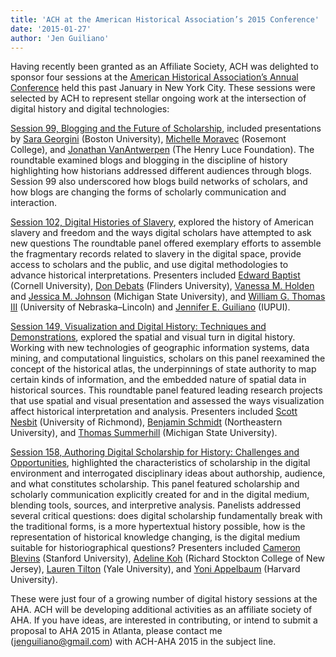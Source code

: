 ```yaml
---
title: 'ACH at the American Historical Association’s 2015 Conference'
date: '2015-01-27'
author: 'Jen Guiliano'
---
```

Having recently been granted as an Affiliate Society, ACH was delighted to sponsor four sessions at the [American Historical Association’s Annual Conference](http://historians.org/annual-meeting) held this past January in New York City. These sessions were selected by ACH to represent stellar ongoing work at the intersection of digital history and digital technologies:

[Session 99, Blogging and the Future of Scholarship](https://aha.confex.com/aha/2015/webprogram/Session12211.html), included presentations by [Sara Georgini](http://earlyamericanists.com/contributors/sara-georgini/) (Boston University), [Michelle Moravec](http://michellemoravec.com/) (Rosemont College), and [Jonathan VanAntwerpen](https://www.linkedin.com/in/vanantwerpen) (The Henry Luce Foundation). The roundtable examined blogs and blogging in the discipline of history highlighting how historians addressed different audiences through blogs. Session 99 also underscored how blogs build networks of scholars, and how blogs are changing the forms of scholarly communication and interaction.

[Session 102, Digital Histories of Slavery](https://aha.confex.com/aha/2015/webprogram/Session12216.html), explored the history of American slavery and freedom and the ways digital scholars have attempted to ask new questions The roundtable panel offered exemplary efforts to assemble the fragmentary records related to slavery in the digital space, provide access to scholars and the public, and use digital methodologies to advance historical interpretations. Presenters included [Edward Baptist](http://history.arts.cornell.edu/faculty-department-baptist.php) (Cornell University), [Don Debats](http://www.flinders.edu.au/people/don.debats) (Flinders University), [Vanessa M. Holden](http://vanessamholden.squarespace.com/) and [Jessica M. Johnson](http://jmjohnso.com/) (Michigan State University), and [William G. Thomas III](http://railroads.unl.edu/blog/) (University of Nebraska–Lincoln) and [Jennifer E. Guiliano](http://jguiliano.com/) (IUPUI).

[Session 149, Visualization and Digital History: Techniques and Demonstrations](https://aha.confex.com/aha/2015/webprogram/Session12219.html), explored the spatial and visual turn in digital history. Working with new technologies of geographic information systems, data mining, and computational linguistics, scholars on this panel reexamined the concept of the historical atlas, the underpinnings of state authority to map certain kinds of information, and the embedded nature of spatial data in historical sources. This roundtable panel featured leading research projects that use spatial and visual presentation and assessed the ways visualization affect historical interpretation and analysis. Presenters included [Scott Nesbit](http://www.ced.uga.edu/staff/scott-nesbit/) (University of Richmond), [Benjamin Schmidt](http://benschmidt.org/) (Northeastern University), and [Thomas Summerhill](http://history.msu.edu/people/faculty/thomas-summerhill/) (Michigan State University).

[Session 158, Authoring Digital Scholarship for History: Challenges and Opportunities](https://aha.confex.com/aha/2015/webprogram/Session12203.html), highlighted the characteristics of scholarship in the digital environment and interrogated disciplinary ideas about authorship, audience, and what constitutes scholarship. This panel featured scholarship and scholarly communication explicitly created for and in the digital medium, blending tools, sources, and interpretive analysis. Panelists addressed several critical questions: does digital scholarship fundamentally break with the traditional forms, is a more hypertextual history possible, how is the representation of historical knowledge changing, is the digital medium suitable for historiographical questions? Presenters included [Cameron Blevins](http://www.cameronblevins.org/) (Stanford University), [Adeline Koh](http://www.adelinekoh.org/) (Richard Stockton College of New Jersey), [Lauren Tilton](https://twitter.com/nolauren) (Yale University), and [Yoni Appelbaum](https://twitter.com/yappelbaum) (Harvard University).

These were just four of a growing number of digital history sessions at the AHA. ACH will be developing additional activities as an affiliate society of AHA. If you have ideas, are interested in contributing, or intend to submit a proposal to AHA 2015 in Atlanta, please contact me ([jenguiliano@gmail.com](jenguiliano@gmail.com)) with ACH-AHA 2015 in the subject line.